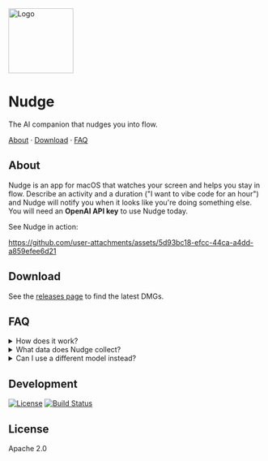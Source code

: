 
<img src="https://github.com/user-attachments/assets/1634d175-c6e7-41f7-89d9-ef0a979f0464" width="128" alt="Logo" />

# Nudge

The AI companion that nudges you into flow.

<p align="left">
  <a href="#about">About</a>
  ·
  <a href="#download">Download</a>
  ·
  <a href="#faq">FAQ</a>
</p>
</p>

## About

Nudge is an app for macOS that watches your screen and helps you stay in flow. Describe an activity and a duration ("I want to vibe code for an hour") and Nudge will notify you when it looks like you're doing something else. You will need an **OpenAI API key** to use Nudge today.

See Nudge in action:

https://github.com/user-attachments/assets/5d93bc18-efcc-44ca-a4dd-a859efee6d21

## Download

See the [releases page](https://github.com/felipap/nudge/releases/latest) to find the latest DMGs.

## FAQ

<details>
  <summary>
    How does it work?
  </summary>
  <p>
    Nudge takes a picture of your screen every few seconds, then asks GPT-4o if it looks like you're engaged in the activity you chose for yourself. If not, Nudge sends you a notification.
    The default frequency of capture is one minute, but you can modify this in the app settings.</p>
</details>
<details>
  <summary>
    What data does Nudge collect?
  </summary>
  <p>
    Nudge has no external servers today. All the screenshots are exchanged directly between your computer and OpenAI's servers. Nudge does not retain screenshots inside of your computer either. The data sent to 4o may be accessible by the owner of the API key you enter.
  </p>
</details>
<details>
  <summary>
    Can I use a different model instead?
  </summary>
  <p>
    Not today but I will ship this if enough users ask for it. [File an issue.](https://github.com/felipap/nudge/issues/new)
  </p>
</details>

## Development

[![License](https://img.shields.io/badge/license-Apache%202.0-blue)](LICENSE)
[![Build Status](https://img.shields.io/github/actions/workflow/status/felipap/compass/build-nudge.yml)](https://github.com/felipap/compass/actions)

## License

Apache 2.0

<!-- Intelligent tools for productivity. -->

<!--
## todos

A simple to-do app with MCP support. 📝
-->

<!-- ## nudge

An AI that watches your computer and prevents distractions. 👉 -->
